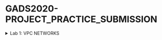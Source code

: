 # GADS2020-PROJECT_PRACTICE_SUBMISSION



<details>
 
  <summary>Lab 1: VPC NETWORKS</summary>
  <!-- Provide path to the screenshot here. Example 👇🏾-->
  <img src="qwiklab_shots/VPC_Networking.PNG">
</details>
